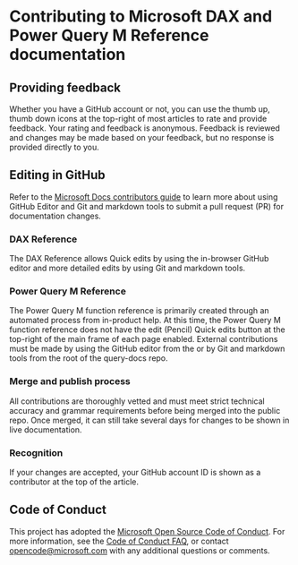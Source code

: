 # Contributing to Microsoft DAX and Power Query M Reference documentation

## Providing feedback

Whether you have a GitHub account or not, you can use the thumb up, thumb down icons at the top-right of most articles to rate and provide feedback. Your rating and feedback is anonymous. Feedback is reviewed and changes may be made based on your feedback, but no response is provided directly to you.

## Editing in GitHub

Refer to the [Microsoft Docs contributors guide](https://docs.microsoft.com/contribute) to learn more about using GitHub Editor and Git and markdown tools to submit a pull request (PR) for documentation changes.

### DAX Reference

The DAX Reference allows Quick edits by using the in-browser GitHub editor and more detailed edits by using Git and markdown tools.

### Power Query M Reference

The Power Query M function reference is primarily created through an automated process from in-product help. At this time, the Power Query M function reference does not have the edit (Pencil) Quick edits button at the top-right of the main frame of each page enabled. External contributions must be made by using the GitHub editor from the or by Git and markdown tools from the root of the query-docs repo.

### Merge and publish process

All contributions are thoroughly vetted and must meet strict technical accuracy and grammar requirements before being merged into the public repo. Once merged, it can still take several days for changes to be shown in live documentation.

### Recognition

If your changes are accepted, your GitHub account ID is shown as a contributor at the top of the article.

## Code of Conduct

This project has adopted the [Microsoft Open Source Code of Conduct](https://opensource.microsoft.com/codeofconduct/).
For more information, see the [Code of Conduct FAQ](https://opensource.microsoft.com/codeofconduct/faq/), or contact [opencode@microsoft.com](mailto:opencode@microsoft.com) with any additional questions or comments.